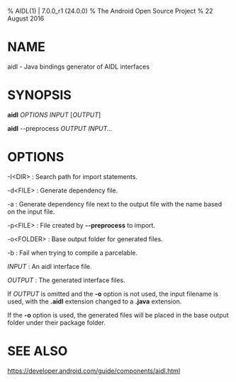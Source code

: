 % AIDL(1) | 7.0.0_r1 (24.0.0)
% The Android Open Source Project
% 22 August 2016

# NAME

aidl - Java bindings generator of AIDL interfaces

# SYNOPSIS

**aidl** _OPTIONS_ _INPUT_ [_OUTPUT_]

**aidl** --preprocess _OUTPUT_ _INPUT..._

# OPTIONS

-I\<DIR\>
: Search path for import statements.

-d\<FILE\>
: Generate dependency file.

-a
: Generate dependency file next to the output file with the name based on the
  input file.

-p\<FILE\>
: File created by **--preprocess** to import.

-o\<FOLDER\>
: Base output folder for generated files.

-b
: Fail when trying to compile a parcelable.

_INPUT_
: An aidl interface file.

_OUTPUT_
: The generated interface files.

If _OUTPUT_ is omitted and the **-o** option is not used, the input filename
is used, with the **.aidl** extension changed to a **.java** extension.

If the **-o** option is used, the generated files will be placed in the base
output folder under their package folder.

# SEE ALSO

https://developer.android.com/guide/components/aidl.html
